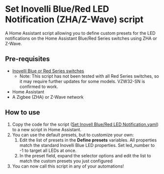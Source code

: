 # Set Inovelli Blue/Red LED Notification (ZHA/Z-Wave) script
A Home Assistant script allowing you to define custom presets for the LED notifications on the Home Assistant Blue/Red Series switches using ZHA or Z-Wave.

## Pre-requisites 
* [Inovelli Blue or Red Series switches](https://inovelli.com/)
  * Note: This script has not been tested with all Red Series switches, so it may require further updates for some models. VZW32-SN is confirmed to work.
* Home Assistant
* A Zigbee (ZHA) or Z-Wave network

## How to use
1. Copy the code for the script ([Set Inovell Blue/Red LED Notification.yaml](set_inovelli_blue_red_led_notification_zha_zwave.yaml)) to a new script in Home Assistant.
2. You can use the default presets, but to customize your own:
   1. Edit the list of presets in the **Define presets** variables. All properties match the standard Inovelli Blue LED properties. Set led_number to -1 to target all LEDs at once.
   2. In the preset field, expand the selector options and edit the list to match the custom presets you just configured
3. You can now call this script in any of your automations!
